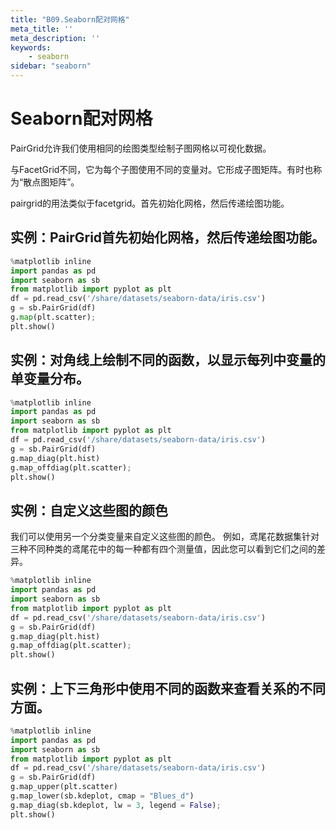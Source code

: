 ```yaml
---
title: "B09.Seaborn配对网格"
meta_title: ''
meta_description: ''
keywords: 
    - seaborn
sidebar: "seaborn"
---
```

# Seaborn配对网格

PairGrid允许我们使用相同的绘图类型绘制子图网格以可视化数据。

与FacetGrid不同，它为每个子图使用不同的变量对。它形成子图矩阵。有时也称为“散点图矩阵”。

pairgrid的用法类似于facetgrid。首先初始化网格，然后传递绘图功能。

## 实例：PairGrid首先初始化网格，然后传递绘图功能。

```python
%matplotlib inline
import pandas as pd
import seaborn as sb
from matplotlib import pyplot as plt
df = pd.read_csv('/share/datasets/seaborn-data/iris.csv')
g = sb.PairGrid(df)
g.map(plt.scatter);
plt.show()
```

## 实例：对角线上绘制不同的函数，以显示每列中变量的单变量分布。

```python
%matplotlib inline
import pandas as pd
import seaborn as sb
from matplotlib import pyplot as plt
df = pd.read_csv('/share/datasets/seaborn-data/iris.csv')
g = sb.PairGrid(df)
g.map_diag(plt.hist)
g.map_offdiag(plt.scatter);
plt.show()
```



## 实例：自定义这些图的颜色
我们可以使用另一个分类变量来自定义这些图的颜色。
例如，鸢尾花数据集针对三种不同种类的鸢尾花中的每一种都有四个测量值，因此您可以看到它们之间的差异。

```python
%matplotlib inline
import pandas as pd
import seaborn as sb
from matplotlib import pyplot as plt
df = pd.read_csv('/share/datasets/seaborn-data/iris.csv')
g = sb.PairGrid(df)
g.map_diag(plt.hist)
g.map_offdiag(plt.scatter);
plt.show()
```

## 实例：上下三角形中使用不同的函数来查看关系的不同方面。

```python
%matplotlib inline
import pandas as pd
import seaborn as sb
from matplotlib import pyplot as plt
df = pd.read_csv('/share/datasets/seaborn-data/iris.csv')
g = sb.PairGrid(df)
g.map_upper(plt.scatter)
g.map_lower(sb.kdeplot, cmap = "Blues_d")
g.map_diag(sb.kdeplot, lw = 3, legend = False);
plt.show()
```
<code class=gatsby-kernelname data-language=python></code>
<script type="text/javascript" src="https://cdn.freeaihub.com/asset/js/cell.js"></script>
